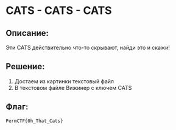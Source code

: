 # CATS - CATS - CATS
## Описание:
  Эти CATS действительно что-то скрывают, найди это и скажи!

## Решение:
1. Достаем из картинки текстовый файл
2. В текстовом файле Вижинер с ключем CATS

## Флаг:
    PermCTF{0h_That_Cats}
